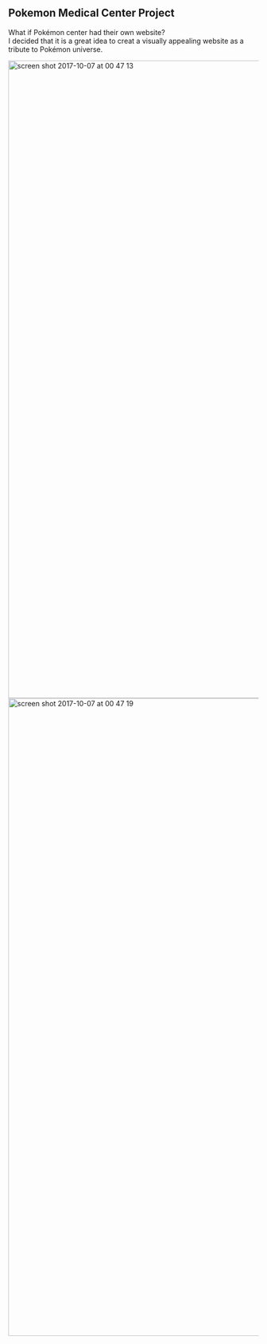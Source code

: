 ## Pokemon Medical Center Project
What if Pokémon center had their own website?<br>
I decided that it is a great idea to creat a visually appealing website as a tribute to Pokémon universe.

<img width="1280" alt="screen shot 2017-10-07 at 00 47 13" src="https://user-images.githubusercontent.com/25347909/31307074-52bf2b3c-ab65-11e7-96d2-5c732362c8aa.png">
<img width="1280" alt="screen shot 2017-10-07 at 00 47 19" src="https://user-images.githubusercontent.com/25347909/31307075-559b93b8-ab65-11e7-9966-81804eac5e7e.png">

